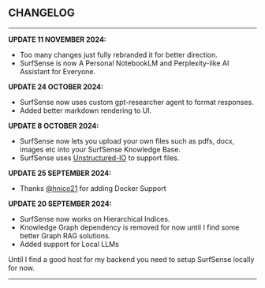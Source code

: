 ## CHANGELOG
---

**UPDATE 11 NOVEMBER 2024:** 
- Too many changes just fully rebranded it for better direction.
- SurfSense is now A Personal NotebookLM and Perplexity-like AI Assistant for Everyone.


**UPDATE 24 OCTOBER 2024:** 
- SurfSense now uses custom gpt-researcher agent to format responses.
- Added better markdown rendering to UI.


**UPDATE 8 OCTOBER 2024:** 
- SurfSense now lets you upload your own files such as pdfs, docx, images etc into your SurfSense Knowledge Base.
- SurfSense uses [Unstructured-IO](https://github.com/Unstructured-IO/unstructured) to support files.


**UPDATE 25 SEPTEMBER 2024:** 
 - Thanks [@hnico21](https://github.com/hnico21) for adding Docker Support

   
**UPDATE 20 SEPTEMBER 2024:** 

 - SurfSense now works on Hierarchical Indices.
 - Knowledge Graph dependency is removed for now until I find some better Graph RAG solutions.
 - Added support for Local LLMs

Until I find a good host for my backend you need to setup SurfSense locally for now. 

---